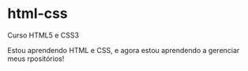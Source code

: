 # html-css
 Curso HTML5 e CSS3

Estou aprendendo HTML e CSS, e agora estou aprendendo a gerenciar meus rpositórios!